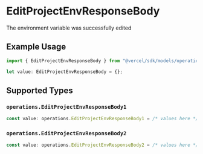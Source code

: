 # EditProjectEnvResponseBody

The environment variable was successfully edited

## Example Usage

```typescript
import { EditProjectEnvResponseBody } from "@vercel/sdk/models/operations/editprojectenv.js";

let value: EditProjectEnvResponseBody = {};
```

## Supported Types

### `operations.EditProjectEnvResponseBody1`

```typescript
const value: operations.EditProjectEnvResponseBody1 = /* values here */
```

### `operations.EditProjectEnvResponseBody2`

```typescript
const value: operations.EditProjectEnvResponseBody2 = /* values here */
```

